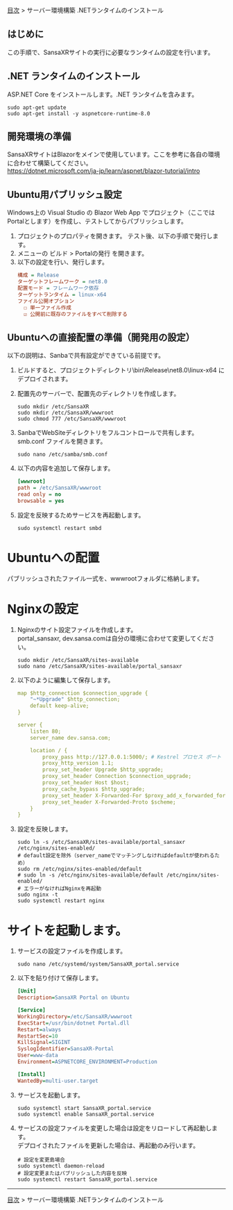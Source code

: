 [目次](../目次.md) > サーバー環境構築 .NETランタイムのインストール

## はじめに
この手順で、SansaXRサイトの実行に必要なランタイムの設定を行います。  

## .NET ランタイムのインストール
ASP.NET Core をインストールします。.NET ランタイムを含みます。
   ```shell
   sudo apt-get update
   sudo apt-get install -y aspnetcore-runtime-8.0
   ```

## 開発環境の準備
SansaXRサイトはBlazorをメインで使用しています。ここを参考に各自の環境に合わせて構築してください。  
https://dotnet.microsoft.com/ja-jp/learn/aspnet/blazor-tutorial/intro

## Ubuntu用パブリッシュ設定
Windows上の Visual Studio の Blazor Web App でプロジェクト（ここではPortalとします）を作成し、テストしてからパブリッシュします。 
1. プロジェクトのプロパティを開きます。
テスト後、以下の手順で発行します。
1. メニューの ビルド > Portalの発行 を開きます。
1. 以下の設定を行い、発行します。
   ```ini
   構成 = Release
   ターゲットフレームワーク = net8.0
   配置モード = フレームワーク依存
   ターゲットランタイム = linux-x64
   ファイル公開オプション
     ☐ 単一ファイル作成
     ☑ 公開前に既存のファイルをすべて削除する
   ```

## Ubuntuへの直接配置の準備（開発用の設定）
以下の説明は、Sanbaで共有設定ができている前提です。
1. ビルドすると、プロジェクトディレクトリ\bin\Release\net8.0\linux-x64 にデプロイされます。

1. 配置先のサーバーで、配置先のディレクトリを作成します。
   ```shell
   sudo mkdir /etc/SansaXR
   sudo mkdir /etc/SansaXR/wwwroot
   sudo chmod 777 /etc/SansaXR/wwwroot
   ```
1. SanbaでWebSiteディレクトリをフルコントロールで共有します。  
   smb.conf ファイルを開きます。
   ```shell
   sudo nano /etc/samba/smb.conf
   ```
1. 以下の内容を追加して保存します。
   ```ini
   [wwwroot]
   path = /etc/SansaXR/wwwroot
   read only = no
   browsable = yes
   ```
1. 設定を反映するためサービスを再起動します。
   ```shell
   sudo systemctl restart smbd
   ```
# Ubuntuへの配置
パブリッシュされたファイル一式を、wwwrootフォルダに格納します。

# Nginxの設定
1. Nginxのサイト設定ファイルを作成します。  
   portal_sansaxr, dev.sansa.comは自分の環境に合わせて変更してください。
   ```shell
   sudo mkdir /etc/SansaXR/sites-available
   sudo nano /etc/SansaXR/sites-available/portal_sansaxr
   ```
1. 以下のように編集して保存します。
   ```yaml
   map $http_connection $connection_upgrade {
       "~*Upgrade" $http_connection;
       default keep-alive;
   }

   server {
       listen 80;
       server_name dev.sansa.com;

       location / {
           proxy_pass http://127.0.0.1:5000/; # Kestrel プロセス ポート
           proxy_http_version 1.1;
           proxy_set_header Upgrade $http_upgrade;
           proxy_set_header Connection $connection_upgrade;
           proxy_set_header Host $host;
           proxy_cache_bypass $http_upgrade;
           proxy_set_header X-Forwarded-For $proxy_add_x_forwarded_for;
           proxy_set_header X-Forwarded-Proto $scheme;
       }
   }
   ```
1. 設定を反映します。
   ```shell
   sudo ln -s /etc/SansaXR/sites-available/portal_sansaxr /etc/nginx/sites-enabled/
   # default設定を除外（server_nameでマッチングしなければdefaultが使われるため）
   sudo rm /etc/nginx/sites-enabled/default
   # sudo ln -s /etc/nginx/sites-available/default /etc/nginx/sites-enabled/
   # エラーがなければNginxを再起動
   sudo nginx -t
   sudo systemctl restart nginx
   ```
# サイトを起動します。
1. サービスの設定ファイルを作成します。
   ```shell
   sudo nano /etc/systemd/system/SansaXR_portal.service
   ```
2. 以下を貼り付けて保存します。
   ```ini
   [Unit]
   Description=SansaXR Portal on Ubuntu

   [Service]
   WorkingDirectory=/etc/SansaXR/wwwroot
   ExecStart=/usr/bin/dotnet Portal.dll
   Restart=always
   RestartSec=10
   KillSignal=SIGINT
   SyslogIdentifier=SansaXR-Portal
   User=www-data
   Environment=ASPNETCORE_ENVIRONMENT=Production

   [Install]
   WantedBy=multi-user.target
   ```
1. サービスを起動します。
   ```shell
   sudo systemctl start SansaXR_portal.service
   sudo systemctl enable SansaXR_portal.service
   ```
1. サービスの設定ファイルを変更した場合は設定をリロードして再起動します。  
   デプロイされたファイルを更新した場合は、再起動のみ行います。
   ```shell
   # 設定を変更島場合
   sudo systemctl daemon-reload
   # 設定変更またはパブリッシュした内容を反映
   sudo systemctl restart SansaXR_portal.service
   ```

***
[目次](../目次.md) > サーバー環境構築 .NETランタイムのインストール
